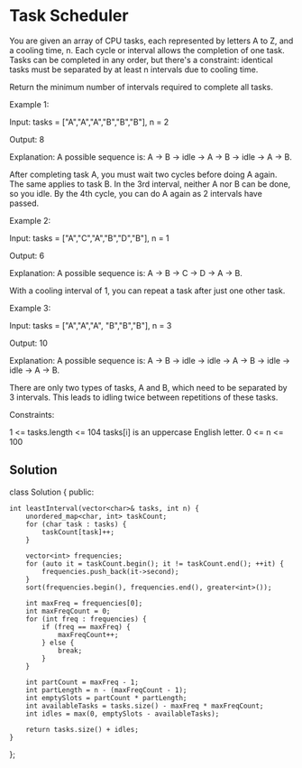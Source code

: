 # Task Scheduler

You are given an array of CPU tasks, each represented by letters A to Z, and a cooling time, n. Each cycle or interval allows the completion of one task. Tasks can be completed in any order, but there's a constraint: identical tasks must be separated by at least n intervals due to cooling time.

​Return the minimum number of intervals required to complete all tasks.

Example 1:

Input: tasks = ["A","A","A","B","B","B"], n = 2

Output: 8

Explanation: A possible sequence is: A -> B -> idle -> A -> B -> idle -> A -> B.

After completing task A, you must wait two cycles before doing A again. The same applies to task B. In the 3rd interval, neither A nor B can be done, so you idle. By the 4th cycle, you can do A again as 2 intervals have passed.

Example 2:

Input: tasks = ["A","C","A","B","D","B"], n = 1

Output: 6

Explanation: A possible sequence is: A -> B -> C -> D -> A -> B.

With a cooling interval of 1, you can repeat a task after just one other task.

Example 3:

Input: tasks = ["A","A","A", "B","B","B"], n = 3

Output: 10

Explanation: A possible sequence is: A -> B -> idle -> idle -> A -> B -> idle -> idle -> A -> B.

There are only two types of tasks, A and B, which need to be separated by 3 intervals. This leads to idling twice between repetitions of these tasks.

Constraints:

1 <= tasks.length <= 104
tasks[i] is an uppercase English letter.
0 <= n <= 100
 

## Solution

class Solution 
{
public:

    int leastInterval(vector<char>& tasks, int n) {
        unordered_map<char, int> taskCount;
        for (char task : tasks) {
            taskCount[task]++;
        }
        
        vector<int> frequencies;
        for (auto it = taskCount.begin(); it != taskCount.end(); ++it) {
            frequencies.push_back(it->second);
        }
        sort(frequencies.begin(), frequencies.end(), greater<int>());
        
        int maxFreq = frequencies[0];
        int maxFreqCount = 0;
        for (int freq : frequencies) {
            if (freq == maxFreq) {
                maxFreqCount++;
            } else {
                break;
            }
        }
        
        int partCount = maxFreq - 1;
        int partLength = n - (maxFreqCount - 1);
        int emptySlots = partCount * partLength;
        int availableTasks = tasks.size() - maxFreq * maxFreqCount;
        int idles = max(0, emptySlots - availableTasks);
        
        return tasks.size() + idles;
    }
};
